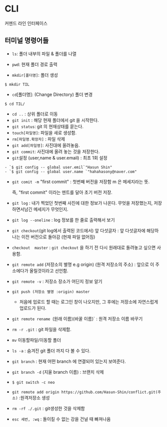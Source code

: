 # CLI

커멘드 라인 인터페이스



## 터미널 명령어들

- `ls`:  폴더 내부의 파일 & 폴더를 나열
- `pwd`: 현재 폴더 경로 출력

- `mkdir[폴더명]`: 폴더 생성

```shell
$ mkdir TIL
```

- `cd`[폴더명]: (Change Directory)  폴더 변경 

```shell
$ cd TIL/
```

- `cd ..` : 상위 폴더로 이동 
- `git init` : 해당 현재 폴더에서 git 을 시작한다. 
- `git status`:  git 의 현재상태를 묻는다.
- `touch[파일명]`: 파일을 새로 생성함. 
- `rm[파일명.확장자]` : 파일 삭제 
- `git add[파일명]`: 사진대에 올려놓음.  
- `git commit`: 사진대에 올려 놓는 것을 저장한다.
- `git`설정 (user,name & user.email) : 최초 1회 설정

``` shell
- `$ git config -- global user.emil`"Hasun Shin"
- `$ git config -- global user.name `"hahahasony@naver.com"
```

- `git comit -m` "first commit" : 첫번째 버전을 저장함 m 은 메세지라는 뜻.

  즉, "first commit" 이라는 멘트를 달아 초기 버전 저장. 

- `git log` : 내가 찍었던 첫번째 사진에 대한 정보가 나온다. 무엇을 저장했는지,  저장하면서남긴 메세지가 무엇인지. 

- `git log --oneline` :  log 정보를 한 줄로 출력해서 보기  

- `git checkout`(git log에서 출력된 코드에서)  앞 다섯글자  : 앞 다섯글자에 해당하나는 이전 버전으로 돌아감 (현재 파일 없어짐)

- `checkout  master` : `git checkout` 을 하기 전 다시 원래대로 돌려놓고 싶으면 사용함.

- `git remote add` (저장소의 별명 e.g origin) (원격 저장소의 주소) : 앞으로 이 주소에다가 올릴것이라고 선언함. 

- `git remote -v`  :  저장소 장소가 어딘지 정보 알기 

- `git push (저장소 별명 :origin) master` 
  
  - 처음에 업로드 할 때는 로그인 창이 나오지만, 그 후에는 저장소에 자연스럽게 업로드가 된다. 
  
- `git remote rename `(원래 이름)(바꿀 이름)` : 원격 저장소 이름 바꾸기

- `rm -r .git` : git 파일을 삭제함. 

- `mv`  이동할파일/이동할 폴더 

- `ls -a` : 숨겨진 git 폴더 까지 다 볼 수 있다. 

- `git branch` : 현재 어떤 branch 에 연결되어 있는지 보여준다. 

- `git branch -d` (지울 branch 이름) : 브랜치 삭제

- `$ git switch -c neo`

-  `git remote add origin https://github.com/Hasun-Shin/conflict.git(주소)` :원격저장소 생성 

- `rm -rf ./.git` : git생성한 것을 삭제함

- `esc 세번, :wq` : 돌이킬 수 없는 강을 건널 때 빠져나옴 


